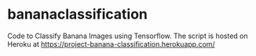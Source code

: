 # bananaclassification
Code to Classify Banana Images using Tensorflow. The script is hosted on Heroku at https://project-banana-classification.herokuapp.com/
